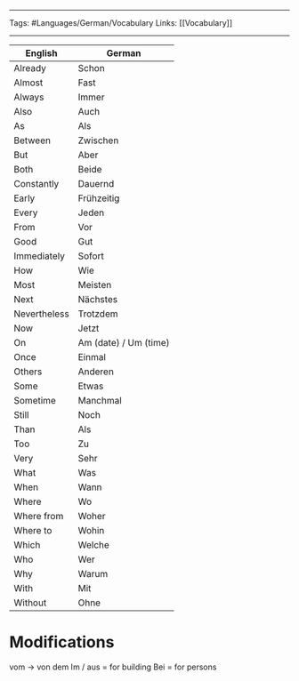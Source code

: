 ___
Tags: #Languages/German/Vocabulary 
Links: [[Vocabulary]]
___
English | German
------------ | ------------
Already | Schon
Almost | Fast
Always | Immer
Also | Auch
As | Als
Between | Zwischen
But | Aber
Both | Beide
Constantly | Dauernd
Early | Frühzeitig
Every | Jeden
From | Vor
Good | Gut
Immediately | Sofort
How | Wie
Most | Meisten 
Next | Nächstes
Nevertheless | Trotzdem
Now | Jetzt
On | Am (date) / Um (time)
Once | Einmal
Others | Anderen
Some | Etwas
Sometime | Manchmal
Still | Noch
Than | Als
Too | Zu
Very | Sehr
What | Was
When | Wann
Where | Wo
Where from | Woher
Where to | Wohin
Which | Welche
Who | Wer
Why | Warum
With | Mit
Without | Ohne


# Modifications
vom -> von dem
Im / aus = for building
Bei = for persons
